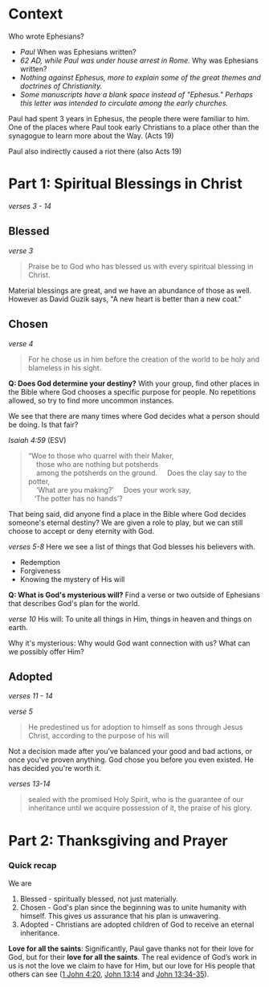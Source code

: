 # Context

Who wrote Ephesians? 
- *Paul*
When was Ephesians written? 
- *62 AD, while Paul was under house arrest in Rome.*
Why was Ephesians written?
- *Nothing against Ephesus, more to explain some of the great themes and doctrines of Christianity.* 
- *Some manuscripts have a blank space instead of "Ephesus." Perhaps this letter was intended to circulate among the early churches.*

Paul had spent 3 years in Ephesus, the people there were familiar to him.
One of the places where Paul took early Christians to a place other than the synagogue to learn more about the Way. (Acts 19)

Paul also indirectly caused a riot there (also Acts 19)


# Part 1: Spiritual Blessings in Christ
*verses 3 - 14*

## Blessed
*verse 3*
> Praise be to God who has blessed us with every spiritual blessing in Christ.

Material blessings are great, and we have an abundance of those as well. However as David Guzik says, "A new heart is better than a new coat."

## Chosen
*verse 4*
> For he chose us in him before the creation of the world to be holy and blameless in his sight.

**Q: Does God determine your destiny?**
With your group, find other places in the Bible where God chooses a specific purpose for people.
No repetitions allowed, so try to find more uncommon instances.

We see that there are many times where God decides what a person should be doing. Is that fair?

*Isaiah 4:59* (ESV)
> “Woe to those who quarrel with their Maker,  
    those who are nothing but potsherds  
    among the potsherds on the ground. 
    Does the clay say to the potter,  
    ‘What are you making?’ 
    Does your work say,  
   ‘The potter has no hands’?

That being said, did anyone find a place in the Bible where God decides someone's eternal destiny? 
We are given a role to play, but we can still choose to accept or deny eternity with God.

*verses 5-8*
Here we see a list of things that God blesses his believers with.
- Redemption
- Forgiveness
- Knowing the mystery of His will

**Q: What is God's mysterious will?**
Find a verse or two outside of Ephesians that describes God's plan for the world.

*verse 10*
His will: To unite all things in Him, things in heaven and things on earth.

Why it's mysterious: Why would God want connection with us? What can we possibly offer Him?

## Adopted
*verses 11 - 14*

*verse 5*
> He predestined us for adoption to himself as sons through Jesus Christ, according to the purpose of his will

Not a decision made after you've balanced your good and bad actions, or once you've proven anything. God chose you before you even existed.
He has decided you're worth it.

*verses 13-14*
> sealed with the promised Holy Spirit, who is the guarantee of our inheritance until we acquire possession of it, the praise of his glory.

# Part 2: Thanksgiving and Prayer

### Quick recap
We are
1. Blessed - spiritually blessed, not just materially. 
2. Chosen - God's plan since the beginning was to unite humanity with himself. This gives us assurance that his plan is unwavering.
3. Adopted - Christians are adopted children of God to receive an eternal inheritance.

**Love for all the saints**: Significantly, Paul gave thanks not for their love for God, but for their **love for all the saints**. The real evidence of God’s work in us is not the love we claim to have for Him, but our love for His people that others can see ([1 John 4:20](https://www.blueletterbible.org/kjv/1jo/4/20/s_1163020), [John 13:14](https://www.blueletterbible.org/kjv/jhn/13/14/s_1010014) and [John 13:34-35](https://www.blueletterbible.org/kjv/jhn/13/34-35/s_1010034)).